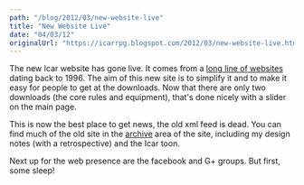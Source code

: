 ```yaml
---
path: "/blog/2012/03/new-website-live"
title: "New Website Live"
date: "04/03/12"
originalUrl: "https://icarrpg.blogspot.com/2012/03/new-website-live.html"
---
```

The new Icar website has gone live. It comes from a [long line of websites](http://www.icar.co.uk/archive/pagehistory.php) dating back to 1996. The aim of this new site is to simplify it and to make it easy for people to get at the downloads. Now that there are only two downloads (the core rules and equipment), that's done nicely with a slider on the main page.  

This is now the best place to get news, the old xml feed is dead. You can find much of the old site in the [archive](http://www.icar.co.uk/archive) area of the site, including my design notes (with a retrospective) and the Icar toon.  

Next up for the web presence are the facebook and G+ groups. But first, some sleep!